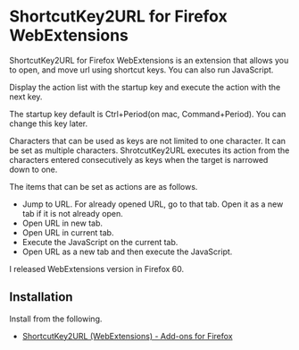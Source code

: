 ﻿# ShortcutKey2URL for Firefox WebExtensions

ShortcutKey2URL for Firefox WebExtensions is an extension that allows you to open, and move url using shortcut keys. You can also run JavaScript.

Display the action list with the startup key and execute the action with the next key.

The startup key default is Ctrl+Period(on mac, Command+Period). You can change this key later. 

Characters that can be used as keys are not limited to one character. It can be set as multiple characters. ShrotcutKey2URL executes its action from the characters entered consecutively as keys when the target is narrowed down to one.

The items that can be set as actions are as follows.

* Jump to URL. For already opened URL, go to that tab. Open it as a new tab if it is not already open.
* Open URL in new tab.
* Open URL in current tab.
* Execute the JavaScript on the current tab.
* Open URL as a new tab and then execute the JavaScript.

I released WebExtensions version in Firefox 60.

## Installation

Install from the following.

* [ShortcutKey2URL \(WebExtensions\) \- Add\-ons for Firefox](https://addons.mozilla.org/en-US/firefox/addon/shortcutkey2url/)

